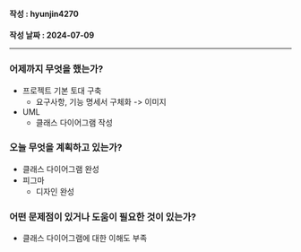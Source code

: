 #### 작성 : hyunjin4270

**작성 날짜 : 2024-07-09**

---

### 어제까지 무엇을 했는가?
- 프로젝트 기본 토대 구축
    - 요구사항, 기능 명세서 구체화
    -> 이미지
- UML
    - 클래스 다이어그램 작성

### 오늘 무엇을 계획하고 있는가?
- 클래스 다이어그램 완성
- 피그마
    - 디자인 완성

### 어떤 문제점이 있거나 도움이 필요한 것이 있는가?
- 클래스 다이어그램에 대한 이해도 부족